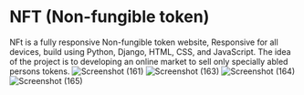 # NFT (Non-fungible token)
NFt is a fully responsive Non-fungible token website, Responsive for all devices, build using Python, Django, HTML, CSS, and JavaScript.
The idea of the project is to developing an online market to sell only specially abled persons tokens.
![Screenshot (161)](https://user-images.githubusercontent.com/112808009/194699700-19d7e2d4-8ceb-4112-97c3-309604f1b135.png)
![Screenshot (163)](https://user-images.githubusercontent.com/112808009/194699712-78cf240f-25dc-428c-a2a7-d3e230558f21.png)
![Screenshot (164)](https://user-images.githubusercontent.com/112808009/194699720-0aa72d91-9bf2-48e7-8b8a-c5a92bc8e247.png)
![Screenshot (165)](https://user-images.githubusercontent.com/112808009/194699724-70b8eaee-41c6-4daa-bda0-f66aa63b414e.png)
